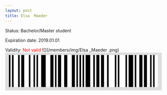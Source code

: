 ```yaml
---
layout: post
title: Elsa  Maeder 
---
```


Status: Bachelor/Master student

Expiration date: 2019.01.01

Validity: <font color="red"> Not valid</font> 
![](/members/img/Elsa _Maeder .png)
![](/members/img/bar.png)
